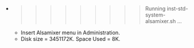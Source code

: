 * >>>>>>>>> Running inst-std-system-alsamixer.sh ...
  * Insert Alsamixer menu in Administration.
  * Disk size = 3451172K. Space Used = 8K.
